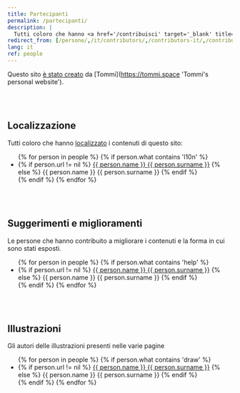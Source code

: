 ```yaml
---
title: Partecipanti
permalink: /partecipanti/
description: |
  Tutti coloro che hanno <a href='/contribuisci' target='_blank' title='Contribuisci'>contribuito</a> a questo sito
redirect_from: [/persone/,/it/contributors/,/contributors-it/,/contributori/]
lang: it
ref: people
---
```

Questo sito [è stato creato](/info 'Informazioni su quitsocialmedia.club') da [Tommi](https://tommi.space 'Tommi's personal website').

<br>
<br>

## Localizzazione

Tutti coloro che hanno [localizzato](/l10n 'Localization') i contenuti di questo sito:

<ul>
	{% for person in people %}
		{% if person.what contains 'l10n' %}
			<li>
				{% if person.url != nil %}
					<a href='{{ person.url }}' rel='noopener noreferrer' target='_blank' title='{{ person.description }}'>{{ person.name }} {{ person.surname }}</a>
				{% else %}
					{{ person.name }} {{ person.surname }}
				{% endif %}
			</li>
		{% endif %}
	{% endfor %}
</ul>

<br>
<br>

## Suggerimenti e miglioramenti

Le persone che hanno contribuito a migliorare i contenuti e la forma in cui sono stati esposti.

<ul>
	{% for person in people %}
		{% if person.what contains 'help' %}
			<li>
				{% if person.url != nil %}
					<a href='{{ person.url }}' rel='noopener noreferrer' target='_blank' title='{{ person.description }}'>{{ person.name }} {{ person.surname }}</a>
				{% else %}
					{{ person.name }} {{ person.surname }}
				{% endif %}
			</li>
		{% endif %}
	{% endfor %}
</ul>

<br>
<br>

## Illustrazioni

Gli autori delle illustrazioni presenti nelle varie pagine

<ul>
	{% for person in people %}
		{% if person.what contains 'draw' %}
			<li>
				{% if person.url != nil %}
					<a href='{{ person.url }}' rel='noopener noreferrer' target='_blank' title='{{ person.description }}'>{{ person.name }} {{ person.surname }}</a>
				{% else %}
					{{ person.name }} {{ person.surname }}
				{% endif %}
			</li>
		{% endif %}
	{% endfor %}
</ul>
